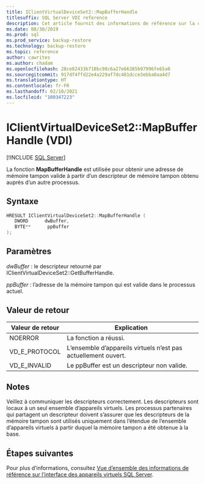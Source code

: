 ```yaml
---
title: IClientVirtualDeviceSet2::MapBufferHandle
titlesuffix: SQL Server VDI reference
description: Cet article fournit des informations de référence sur la commande IClientVirtualDeviceSet2::MapBufferHandle.
ms.date: 08/30/2019
ms.prod: sql
ms.prod_service: backup-restore
ms.technology: backup-restore
ms.topic: reference
author: cawrites
ms.author: chadam
ms.openlocfilehash: 28ce82433b718bc98c6a27e66385b97996fe65a0
ms.sourcegitcommit: 917df4ffd22e4a229af7dc481dcce3ebba0aa4d7
ms.translationtype: HT
ms.contentlocale: fr-FR
ms.lasthandoff: 02/10/2021
ms.locfileid: "100347223"
---
```

# <a name="iclientvirtualdeviceset2mapbufferhandle-vdi"></a>IClientVirtualDeviceSet2::MapBufferHandle (VDI)

[!INCLUDE [SQL Server](../../../includes/applies-to-version/sqlserver.md)]

La fonction **MapBufferHandle** est utilisée pour obtenir une adresse de mémoire tampon valide à partir d’un descripteur de mémoire tampon obtenu auprès d’un autre processus.

## <a name="syntax"></a>Syntaxe

```c
HRESULT IClientVirtualDeviceSet2::MapBufferHandle (
   DWORD      dwBuffer,
   BYTE**      ppBuffer
);
```

## <a name="parameters"></a>Paramètres

*dwBuffer* : le descripteur retourné par IClientVirtualDeviceSet2::GetBufferHandle.

*ppBuffer* : l’adresse de la mémoire tampon qui est valide dans le processus actuel.

## <a name="return-value"></a>Valeur de retour

|Valeur de retour | Explication |
|---|---|
| NOERROR | La fonction a réussi. |
| VD_E_PROTOCOL | L’ensemble d’appareils virtuels n’est pas actuellement ouvert. |
| VD_E_INVALID | Le ppBuffer est un descripteur non valide. |

## <a name="remarks"></a>Notes

Veillez à communiquer les descripteurs correctement. Les descripteurs sont locaux à un seul ensemble d’appareils virtuels. Les processus partenaires qui partagent un descripteur doivent s’assurer que les descripteurs de la mémoire tampon sont utilisés uniquement dans l’étendue de l’ensemble d’appareils virtuels à partir duquel la mémoire tampon a été obtenue à la base.

## <a name="next-steps"></a>Étapes suivantes

Pour plus d’informations, consultez [Vue d’ensemble des informations de référence sur l’interface des appareils virtuels SQL Server](reference-virtual-device-interface.md).